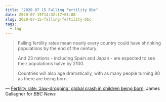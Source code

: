 ```yaml
---
title: "2020 07 15 Falling Fertility Bbc"
date: 2020-07-15T14:32:17+01:00
slug: 2020-07-15-falling-fertility-bbc
tags:
  - tag
---
```


> Falling fertility rates mean nearly every country could have shrinking populations by the end of the century.
>
> And 23 nations - including Spain and Japan - are expected to see their populations halve by 2100.
>
> Countries will also age dramatically, with as many people turning 80 as there are being born. 

&mdash; [Fertility rate: 'Jaw-dropping' global crash in children being born](https://www.bbc.co.uk/news/health-53409521), James Gallagher for _BBC News_
